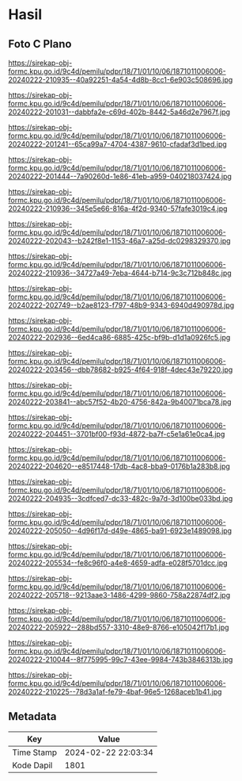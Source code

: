 # Hasil

## Foto C Plano

https://sirekap-obj-formc.kpu.go.id/9c4d/pemilu/pdpr/18/71/01/10/06/1871011006006-20240222-210935--40a92251-4a54-4d8b-8cc1-6e903c508696.jpg

https://sirekap-obj-formc.kpu.go.id/9c4d/pemilu/pdpr/18/71/01/10/06/1871011006006-20240222-201031--dabbfa2e-c69d-402b-8442-5a46d2e7967f.jpg

https://sirekap-obj-formc.kpu.go.id/9c4d/pemilu/pdpr/18/71/01/10/06/1871011006006-20240222-201241--65ca99a7-4704-4387-9610-cfadaf3d1bed.jpg

https://sirekap-obj-formc.kpu.go.id/9c4d/pemilu/pdpr/18/71/01/10/06/1871011006006-20240222-201444--7a90260d-1e86-41eb-a959-040218037424.jpg

https://sirekap-obj-formc.kpu.go.id/9c4d/pemilu/pdpr/18/71/01/10/06/1871011006006-20240222-210936--345e5e66-816a-4f2d-9340-57fafe3019c4.jpg

https://sirekap-obj-formc.kpu.go.id/9c4d/pemilu/pdpr/18/71/01/10/06/1871011006006-20240222-202043--b242f8e1-1153-46a7-a25d-dc0298329370.jpg

https://sirekap-obj-formc.kpu.go.id/9c4d/pemilu/pdpr/18/71/01/10/06/1871011006006-20240222-210936--34727a49-7eba-4644-b714-9c3c712b848c.jpg

https://sirekap-obj-formc.kpu.go.id/9c4d/pemilu/pdpr/18/71/01/10/06/1871011006006-20240222-202749--b2ae8123-f797-48b9-9343-6940d490978d.jpg

https://sirekap-obj-formc.kpu.go.id/9c4d/pemilu/pdpr/18/71/01/10/06/1871011006006-20240222-202936--6ed4ca86-6885-425c-bf9b-d1d1a0926fc5.jpg

https://sirekap-obj-formc.kpu.go.id/9c4d/pemilu/pdpr/18/71/01/10/06/1871011006006-20240222-203456--dbb78682-b925-4f64-918f-4dec43e79220.jpg

https://sirekap-obj-formc.kpu.go.id/9c4d/pemilu/pdpr/18/71/01/10/06/1871011006006-20240222-203841--abc57f52-4b20-4756-842a-9b40071bca78.jpg

https://sirekap-obj-formc.kpu.go.id/9c4d/pemilu/pdpr/18/71/01/10/06/1871011006006-20240222-204451--3701bf00-f93d-4872-ba7f-c5e1a61e0ca4.jpg

https://sirekap-obj-formc.kpu.go.id/9c4d/pemilu/pdpr/18/71/01/10/06/1871011006006-20240222-204620--e8517448-17db-4ac8-bba9-0176b1a283b8.jpg

https://sirekap-obj-formc.kpu.go.id/9c4d/pemilu/pdpr/18/71/01/10/06/1871011006006-20240222-204935--3cdfced7-dc33-482c-9a7d-3d100be033bd.jpg

https://sirekap-obj-formc.kpu.go.id/9c4d/pemilu/pdpr/18/71/01/10/06/1871011006006-20240222-205050--4d96f17d-d49e-4865-ba91-6923e1489098.jpg

https://sirekap-obj-formc.kpu.go.id/9c4d/pemilu/pdpr/18/71/01/10/06/1871011006006-20240222-205534--fe8c96f0-a4e8-4659-adfa-e028f5701dcc.jpg

https://sirekap-obj-formc.kpu.go.id/9c4d/pemilu/pdpr/18/71/01/10/06/1871011006006-20240222-205718--9213aae3-1486-4299-9860-758a22874df2.jpg

https://sirekap-obj-formc.kpu.go.id/9c4d/pemilu/pdpr/18/71/01/10/06/1871011006006-20240222-205922--288bd557-3310-48e9-8766-e105042f17b1.jpg

https://sirekap-obj-formc.kpu.go.id/9c4d/pemilu/pdpr/18/71/01/10/06/1871011006006-20240222-210044--8f775995-99c7-43ee-9984-743b3846313b.jpg

https://sirekap-obj-formc.kpu.go.id/9c4d/pemilu/pdpr/18/71/01/10/06/1871011006006-20240222-210225--78d3a1af-fe79-4baf-96e5-1268aceb1b41.jpg


## Metadata

| Key        | Value               |
| ---------- | ------------------- |
| Time Stamp | 2024-02-22 22:03:34 |
| Kode Dapil | 1801                |



